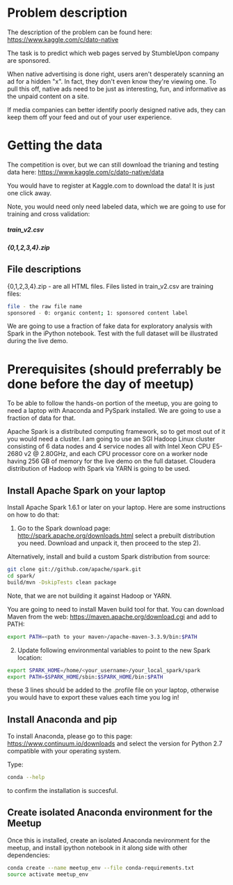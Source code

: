 # Problem description

The description of the problem can be found here: https://www.kaggle.com/c/dato-native

The task is to predict which web pages served by StumbleUpon company are sponsored.

When native advertising is done right, users aren't desperately scanning an ad for a hidden "x". In fact, they don't even know they're viewing one. To pull this off, native ads need to be just as interesting, fun, and informative as the unpaid content on a site.

If media companies can better identify poorly designed native ads, they can keep them off your feed and out of your user experience. 


# Getting the data

The competition is over, but we can still download the trianing and testing data here: https://www.kaggle.com/c/dato-native/data

You would have to register at Kaggle.com to download the data! It is just one click away.

Note, you would need only need labeled data, which we are going to use for training and cross validation:

##### train\_v2.csv
##### {0,1,2,3,4}.zip

## File descriptions

{0,1,2,3,4}.zip - are all HTML files. 
Files listed in train\_v2.csv are training files:

```bash
file - the raw file name
sponsored - 0: organic content; 1: sponsored content label
```

We are going to use a fraction of fake data for exploratory analysis with Spark in the iPython notebook. Test with the full dataset will be illustrated during the live demo.


# Prerequisites (should preferrably be done before the day of meetup)

To be able to follow the hands-on portion of the meetup, you are going to need a laptop with Anaconda and PySpark installed. We are going to use a fraction of data for that.

Apache Spark is a distributed computing framework, so to get most out of it you would need a cluster. I am going to use an SGI Hadoop Linux cluster consisting of 6 data nodes and 4 service nodes all with Intel Xeon CPU E5-2680 v2 @ 2.80GHz, and each CPU processor core on a worker node having 256 GB of memory for the live demo on the full dataset.
Cloudera distribution of Hadoop with Spark via YARN is going to be used.  


## Install Apache Spark on your laptop

Install Apache Spark 1.6.1 or later on your laptop. Here are some instructions on how to do that: 

1) Go to the Spark download page: http://spark.apache.org/downloads.html select a prebuilt distribution you need. Download and unpack it, then proceed to the step 2).

Alternatively, install and build a custom Spark distribution from source:

```bash
git clone git://github.com/apache/spark.git
cd spark/
build/mvn -DskipTests clean package
```
Note, that we are not building it against Hadoop or YARN.

You are going to need to install Maven build tool for that. You can download Maven from the web: https://maven.apache.org/download.cgi and add to PATH:

```bash
export PATH=<path to your maven>/apache-maven-3.3.9/bin:$PATH
```

2) Update following environmental variables to point to the new Spark location:

```bash
export SPARK_HOME=/home/<your_username>/your_local_spark/spark
export PATH=$SPARK_HOME/sbin:$SPARK_HOME/bin:$PATH
```

these 3 lines should be added to the .profile file on your laptop, otherwise you would have to export these values each time you log in!

## Install Anaconda and pip

To install Anaconda, please go to this page: https://www.continuum.io/downloads and select the version for Python 2.7 compatible with your operating system.

Type:

```bash
conda --help
```

to confirm the installation is succesful.

## Create isolated Anaconda environment for the Meetup

Once this is installed, create an isolated Anaconda nevironment for the meetup, and install ipython notebook in it along side with other dependencies:

```bash
conda create --name meetup_env --file conda-requirements.txt
source activate meetup_env
```
